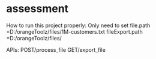 # assessment
How to run this project properly:
Only need to set
file.path                =D:/orangeToolz/files/1M-customers.txt
fileExport.path          =D:/orangeToolz/files/

APIs:
POST/process_file
GET/export_file
